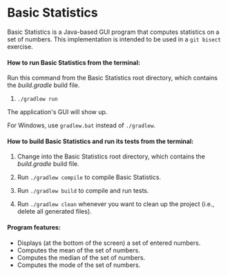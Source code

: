 # Basic Statistics

Basic Statistics is a Java-based GUI program that computes statistics on a
set of numbers.
This implementation is intended to be used in a `git bisect` exercise.

#### How to run Basic Statistics from the terminal:

Run this command from the Basic Statistics root directory, which contains the
*build.gradle* build file.

1. `./gradlew run`

The application's GUI will show up.

For Windows, use `gradlew.bat` instead of `./gradlew`.

#### How to build Basic Statistics and run its tests from the terminal:

1. Change into the Basic Statistics root directory, which contains the *build.gradle* build file.

2. Run `./gradlew compile` to compile Basic Statistics.

4. Run `./gradlew build` to compile and run tests.

5. Run `./gradlew clean` whenever you want to clean up the project (i.e., delete all generated files).

#### Program features:
* Displays (at the bottom of the screen) a set of entered numbers.
* Computes the mean of the set of numbers.
* Computes the median of the set of numbers.
* Computes the mode of the set of numbers.

